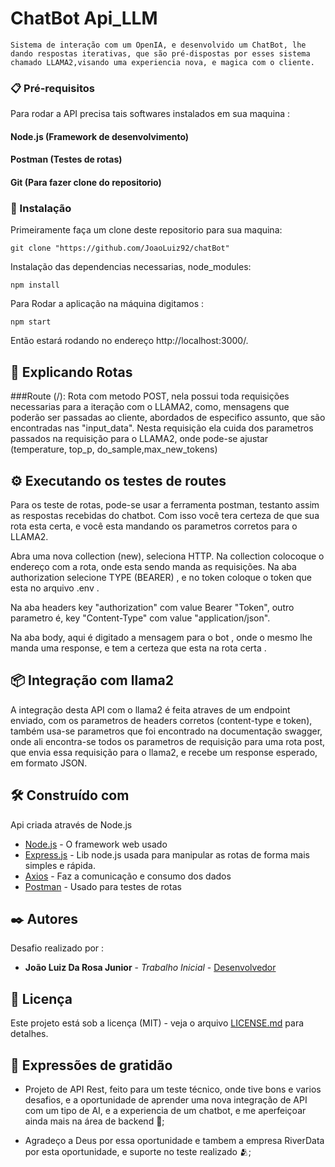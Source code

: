 # ChatBot Api_LLM

    Sistema de interação com um OpenIA, e desenvolvido um ChatBot, lhe dando respostas iterativas, que são pré-dispostas por esses sistema chamado LLAMA2,visando uma experiencia nova, e magica com o cliente.

### 📋 Pré-requisitos

Para rodar a API precisa tais softwares instalados em sua maquina :

#### Node.js (Framework de desenvolvimento)

#### Postman (Testes de rotas)

#### Git (Para fazer clone do repositorio)

### 🔧 Instalação

Primeiramente faça um clone deste repositorio para sua maquina:

```
git clone "https://github.com/JoaoLuiz92/chatBot"

```

Instalação das dependencias necessarias, node_modules:

```
npm install

```

Para Rodar a aplicação na máquina digitamos :

```
npm start

```

Então estará rodando no endereço http://localhost:3000/.

## 🔩 Explicando Rotas

###Route (/):
Rota com metodo POST, nela possui toda requisições necessarias para a iteração com o LLAMA2, como, mensagens que poderão ser passadas ao cliente, abordados de especifico assunto, que são encontradas nas "input_data".
Nesta requisição ela cuida dos parametros passados na requisição para o LLAMA2, onde pode-se ajustar (temperature, top_p, do_sample,max_new_tokens)

## ⚙️ Executando os testes de routes

Para os teste de rotas, pode-se usar a ferramenta postman, testanto assim as respostas recebidas do chatbot.
Com isso você tera certeza de que sua rota esta certa, e você esta mandando os parametros corretos para o LLAMA2.

Abra uma nova collection (new), seleciona HTTP.
Na collection colocoque o endereço com a rota, onde esta sendo manda as requisições. Na aba authorization selecione TYPE (BEARER) , e no token coloque o token que esta no arquivo .env .

Na aba headers key "authorization" com value Bearer "Token", outro parametro é, key "Content-Type" com value "application/json".

Na aba body, aqui é digitado a mensagem para o bot , onde o mesmo lhe manda uma response, e tem a certeza que esta na rota certa .

## 📦 Integração com llama2

A integração desta API com o llama2 é feita atraves de um endpoint enviado, com os parametros de headers corretos (content-type e token), também usa-se parametros que foi encontrado na documentação swagger, onde ali encontra-se todos os parametros de requisição para uma rota post, que envia essa requisição para o llama2, e recebe um response esperado, em formato JSON.

## 🛠️ Construído com

Api criada através de Node.js

- [Node.js](https://nodejs.org/docs/latest/api/) - O framework web usado
- [Express.js](https://expressjs.com/en/starter/installing.html) - Lib node.js usada para manipular as rotas de forma mais simples e rápida.
- [Axios](https://axios-http.com/docs/intro) - Faz a comunicação e consumo dos dados
- [Postman](https://learning.postman.com/docs/introduction/overview/) - Usado para testes de rotas

## ✒️ Autores

Desafio realizado por :

- **João Luiz Da Rosa Junior** - _Trabalho Inicial_ - [Desenvolvedor](https://github.com/JoaoLuiz92)

## 📄 Licença

Este projeto está sob a licença (MIT) - veja o arquivo [LICENSE.md](https://github.com/JoaoLuiz92/chatbot/blob/main/LICENSE) para detalhes.

## 🎁 Expressões de gratidão

- Projeto de API Rest, feito para um teste técnico, onde tive bons e varios desafios,
  e a oportunidade de aprender uma nova integração de API com um tipo de AI, e a experiencia de um chatbot, e me aperfeiçoar ainda mais na área de backend 📢;

- Agradeço a Deus por essa oportunidade e tambem a empresa RiverData por esta oportunidade, e suporte no teste realizado 🫂;
